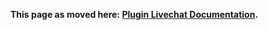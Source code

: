 **This page as moved here:
[Plugin Livechat Documentation](https://johnxlivingston.github.io/peertube-plugin-livechat/documentation/installation/).**
